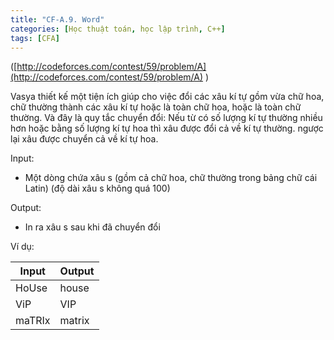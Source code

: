 ```yaml
---
title: "CF-A.9. Word"
categories: [Học thuật toán, học lập trình, C++]
tags: [CFA]
---
```


([http://codeforces.com/contest/59/problem/A](http://codeforces.com/contest/59/problem/A) )

Vasya thiết kế một tiện ích giúp cho việc đổi các xâu kí tự gồm vừa chữ hoa, chữ thường thành các xâu kí tự hoặc là toàn chữ hoa, hoặc là toàn chữ thường. Và đây là quy tắc chuyển đổi: Nếu từ có số lượng kí tự thường nhiều hơn hoặc bằng số lượng kí tự hoa thì xâu được đổi cả về kí tự thường. ngược lại xâu được chuyển cả về kí tự hoa.

Input:

- Một dòng chứa xâu s (gồm cả chữ hoa, chữ thường trong bảng chữ cái Latin) (độ dài xâu s không quá 100)

Output:

- In ra xâu s sau khi đã chuyển đổi

Ví dụ:

| **Input** | **Output** |
| --- | --- |
| HoUse | house |
| ViP | VIP |
| maTRIx | matrix |
